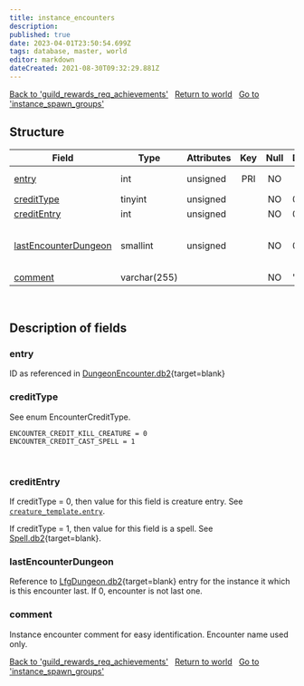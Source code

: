 ```yaml
---
title: instance_encounters
description: 
published: true
date: 2023-04-01T23:50:54.699Z
tags: database, master, world
editor: markdown
dateCreated: 2021-08-30T09:32:29.881Z
---
```


<a href="https://trinitycore.info/en/database/master/world/guild_rewards_req_achievements" class="mt-5 v-btn v-btn--depressed v-btn--flat v-btn--outlined theme--light v-size--default darkblue--text text--lighten-3"><span class="v-btn__content"><i aria-hidden="true" class="v-icon notranslate v-icon--left mdi mdi-arrow-left theme--light"></i><span>Back to 'guild_rewards_req_achievements'</span></span></a>&nbsp;&nbsp;&nbsp;<a href="https://trinitycore.info/en/database/master/world/home" class="mt-5 v-btn v-btn--depressed v-btn--flat v-btn--outlined theme--light v-size--default darkblue--text text--lighten-3"><span class="v-btn__content"><i aria-hidden="true" class="v-icon notranslate v-icon--left mdi mdi-home-outline theme--light"></i><span>Return to world</span></span></a>&nbsp;&nbsp;&nbsp;<a href="https://trinitycore.info/en/database/master/world/instance_spawn_groups" class="mt-5 v-btn v-btn--depressed v-btn--flat v-btn--outlined theme--light v-size--default darkblue--text text--lighten-3"><span class="v-btn__content"><span>Go to 'instance_spawn_groups'</span><i aria-hidden="true" class="v-icon notranslate v-icon--right mdi mdi-arrow-right theme--light"></i></span></a>

## Structure

| Field | Type | Attributes | Key | Null | Default | Extra | Comment |
| --- | --- | --- | :---: | :---: | --- | --- | --- |
| [entry](#entry) | int | unsigned | PRI | NO |  |  | Unique entry from DungeonEncounter.dbc |
| [creditType](#credittype) | tinyint | unsigned |  | NO | 0 |  |  |
| [creditEntry](#creditentry) | int | unsigned |  | NO | 0 |  |  |
| [lastEncounterDungeon](#lastencounterdungeon) | smallint | unsigned |  | NO | 0 |  | If not 0, LfgDungeon.dbc entry for the instance it is last encounter in |
| [comment](#comment) | varchar(255) |  |  | NO | '' |  |  |
&nbsp;
## Description of fields

### entry
ID as referenced in [DungeonEncounter.db2](https://wow.tools/dbc/?dbc=DungeonEncounter){target=blank}
&nbsp;

### creditType
See enum EncounterCreditType.
```
ENCOUNTER_CREDIT_KILL_CREATURE = 0
ENCOUNTER_CREDIT_CAST_SPELL = 1
```
&nbsp;

### creditEntry
If creditType = 0, then value for this field is creature entry. See [`creature_template.entry`](/database/master/world/creature_template#entry).

If creditType = 1, then value for this field is a spell. See [Spell.db2](https://wow.tools/dbc/?dbc=Spell){target=blank}.
&nbsp;

### lastEncounterDungeon
Reference to [LfgDungeon.db2](https://wow.tools/dbc/?dbc=LfgDungeon){target=blank} entry for the instance it which is this encounter last. If 0, encounter is not last one.
&nbsp;

### comment
Instance encounter comment for easy identification. Encounter name used only.
&nbsp;

<a href="https://trinitycore.info/en/database/master/world/guild_rewards_req_achievements" class="mt-5 v-btn v-btn--depressed v-btn--flat v-btn--outlined theme--light v-size--default darkblue--text text--lighten-3"><span class="v-btn__content"><i aria-hidden="true" class="v-icon notranslate v-icon--left mdi mdi-arrow-left theme--light"></i><span>Back to 'guild_rewards_req_achievements'</span></span></a>&nbsp;&nbsp;&nbsp;<a href="https://trinitycore.info/en/database/master/world/home" class="mt-5 v-btn v-btn--depressed v-btn--flat v-btn--outlined theme--light v-size--default darkblue--text text--lighten-3"><span class="v-btn__content"><i aria-hidden="true" class="v-icon notranslate v-icon--left mdi mdi-home-outline theme--light"></i><span>Return to world</span></span></a>&nbsp;&nbsp;&nbsp;<a href="https://trinitycore.info/en/database/master/world/instance_spawn_groups" class="mt-5 v-btn v-btn--depressed v-btn--flat v-btn--outlined theme--light v-size--default darkblue--text text--lighten-3"><span class="v-btn__content"><span>Go to 'instance_spawn_groups'</span><i aria-hidden="true" class="v-icon notranslate v-icon--right mdi mdi-arrow-right theme--light"></i></span></a>
